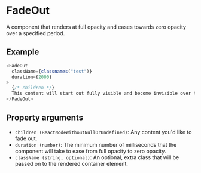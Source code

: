 # FadeOut

A component that renders at full opacity and eases towards zero opacity over a specified period.

## Example

```javascript
<FadeOut
  className={classnames("test")}
  duration={2000}
>
  {/* children */}
  This content will start out fully visible and become invisible over two seconds.
</FadeOut>
```

## Property arguments

* `children (ReactNodeWithoutNullOrUndefined)`: Any content you'd like to fade out.
* `duration (number)`: The minimum number of milliseconds that the component will take to ease from full opacity to zero opacity.
* `className (string, optional)`: An optional, extra class that will be passed on to the rendered container element.